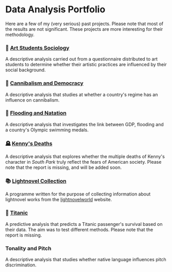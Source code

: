 # Data Analysis Portfolio

Here are a few of my (very serious) past projects. Please note that most of the results are not significant. These projects are more interesting for their methodology.

### :art: [Art Students Sociology](https://github.com/eloisedelerue/data-analysis-portfolio/tree/main/art-students-sociology)
A descriptive analysis carried out from a questionnaire distributed to art students to determine whether their artistic practices are influenced by their social background.

### :meat_on_bone: [Cannibalism and Democracy](https://github.com/eloisedelerue/data-analysis-portfolio/tree/main/cannibalism-and-democracy)
A descriptive analysis that studies at whether a country's regime has an influence on cannibalism.

### :ocean: [Flooding and Natation](https://github.com/eloisedelerue/data-analysis-portfolio/tree/main/flooding-and-natation)
A descriptive analysis that investigates the link between GDP, flooding and a country's Olympic swimming medals.

### :headstone: [Kenny's Deaths](https://github.com/eloisedelerue/data-analysis-portfolio/tree/main/kenny-s-deaths)
A descriptive analysis that explores whether the multiple deaths of Kenny's character in _South Park_ truly reflect the fears of American society.
Please note that the report is missing, and will be added soon.

### :books: [Lightnovel Collection](https://github.com/eloisedelerue/data-analysis-portfolio/tree/main/lightnovels-collection)
A programme written for the purpose of collecting information about lightnovel works from the [lightnovelworld](https://www.lightnovelworld.com/hub_29071230#:~:text=Light%20Novel%20World%20is%20a%20very%20special%20platform%20where%20you) website.

### :ship: [Titanic](https://github.com/eloisedelerue/data-analysis-portfolio/tree/main/titanic)
A predictive analysis that predicts a Titanic passenger's survival based on their data. The aim was to test different methods. Please note that the report is missing.

### Tonality and Pitch
A descriptive analysis that studies whether native language influences pitch discrimination.
